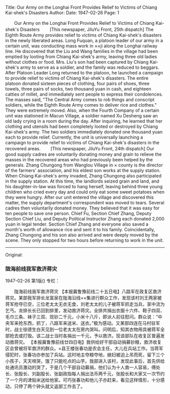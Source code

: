 Title: Our Army on the Longhai Front Provides Relief to Victims of Chiang Kai-shek's Disasters
Author:
Date: 1947-02-26
Page: 1

　　Our Army on the Longhai Front Provides Relief to Victims of Chiang Kai-shek's Disasters
　　[This newspaper, JiluYu Front, 25th dispatch] The Eighth Route Army provides relief to victims of Chiang Kai-shek's disasters in the newly liberated areas. Long Fuquan, a platoon leader of our army in a certain unit, was conducting mass work in ××ji along the Longhai railway line. He discovered that the Liu and Wang families in the village had been emptied by looting from Chiang Kai-shek's army, leaving three old ladies without clothes or food. Mrs. Liu's son had been captured by Chiang Kai-shek's army to serve as a soldier, and the family was reduced to beggars. After Platoon Leader Long returned to the platoon, he launched a campaign to provide relief to victims of Chiang Kai-shek's disasters. The entire platoon donated sixteen pieces of clothing, four pairs of shoes, three towels, three pairs of socks, two thousand yuan in cash, and eighteen catties of millet, and immediately sent people to express their condolences. The masses said, "The Central Army comes to rob things and conscript soldiers, while the Eighth Route Army comes to deliver rice and clothes." They were extremely moved. Also, when the Fourth Company of a certain unit was stationed in Macun Village, a soldier named Xu Desheng saw an old lady crying in a room during the day. After inquiring, he learned that her clothing and utensils had been completely looted or destroyed by Chiang Kai-shek's army. The two soldiers immediately donated one thousand yuan each to provide relief. Currently, the unit is universally launching a campaign to provide relief to victims of Chiang Kai-shek's disasters in the recovered areas.
　　[This newspaper, JiluYu Front, 24th dispatch] Our good supply cadres are voluntarily donating money and grain to relieve the masses in the recovered areas who had previously been helped by the generals. Zhang Chungong from Wanglou Village in × county is the director of the farmers' association, and his eldest son works at the supply station. When Chiang Kai-shek's army invaded, Zhang Chungong also participated in the supply station. At this time, the landlords seized grain and land, and his daughter-in-law was forced to hang herself, leaving behind three young children who cried every day and could only eat some sweet potatoes when they were hungry. After our unit entered the village and discovered this matter, the supply department's correspondent was moved to tears. Several cadres then voluntarily donated money. They believed that it was easy for ten people to save one person. Chief Fu, Section Chief Zhang, Deputy Section Chief Liu, and Deputy Political Instructor Zhang each donated 2,000 yuan in legal tender. Section Chief Zhang and everyone also saved a month's worth of allowance rice and sent it to his family. Coincidentally, Zhang Chungong and his son also arrived and were deeply moved by the scene. They only stopped for two hours before returning to work in the unit.



<hr /> 

Original: 


### 陇海前线我军救济蒋灾

1947-02-26
第1版()
专栏：

　　陇海前线我军救济蒋灾
    【本报冀鲁豫前线二十五日电】八路军在政复区救济蒋灾。某部我军排长龙富泉在陇海沿线××集进行群众工作，发现该村刘王两家被蒋军抢夺已空，三位老太太无衣无食，刘老太太的儿子被蒋军抓走当兵，家中流为乞丐。龙排长长已回到排里，发动救济蒋灾。全排共捐出衣服十六件、鞋子四双、毛巾三条、袜子三双、现钞二千元，小米十八斤，即派人前往慰问。群众说：“中央军来抢东西，抓丁，八路军来送米、送衣。”极为感动。又某部四连在马村驻军时，战士徐德生白天见到一位老太太在房内哭叫。问明后，知其衣物用具被蒋军全部抢去或打毁。该二战士当时各捐出一千元，予以救济。现该部队在收复区普遍发动救蒋灾。
    【本报冀鲁豫前线廿四日电】我供给好干部自动捐募钞粮，救济收复区会曾被将军救济的群众。×县王楼张春功是农会主任，大儿在兵站工作。当蒋军侵犯时，张春功亦参加了兵站。这时地主夺粮夺地，媳妇被迫上吊而死，留下三个小孩子，天天啼哭，饿了只能吃点的山芋。我部进入该村，发现此事后，首先供给处通讯员激动的哭了，于是几个干部自动募捐，他们认为十人救一人容易，傅处长、张股长、刘副股长、张副政指每人捐出法币两千元，张股长和大家又一次节约了一个月的津贴米送给他家。可巧张春功和他儿子亦赶来，看见这样情形，十分感动，只停了两个钟头就又返部工作去了。
